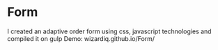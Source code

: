 # Form
 I created an adaptive order form using css, javascript technologies and compiled it on gulp
Demo: wizardiq.github.io/Form/
